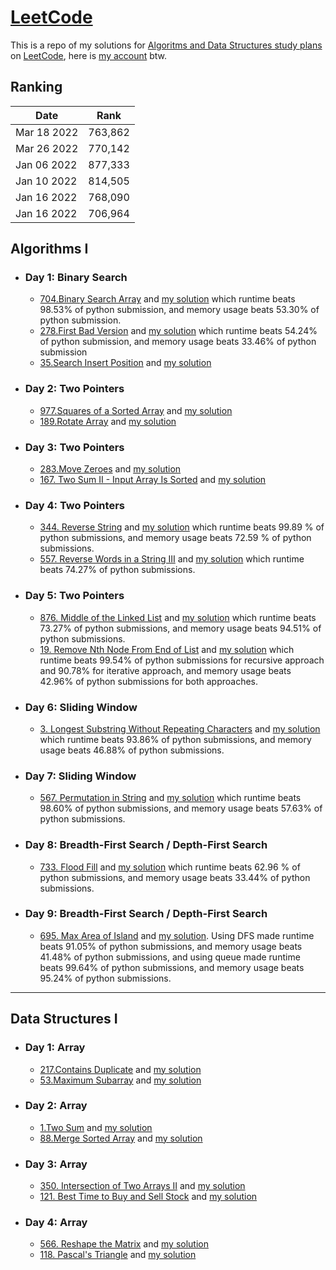 # [LeetCode](https://leetcode.com/)

This is a repo of my solutions for [Algoritms and Data Structures study plans](https://leetcode.com/study-plan) 
on [LeetCode](https://leetcode.com/), here is [my account](https://leetcode.com/MahmoudAbdullah99/) btw.

## Ranking
| Date             | Rank        |
| ---------------- | ----------- |
| Mar 18 2022      | 763,862     |
| Mar 26 2022      | 770,142     |
| Jan 06 2022      | 877,333     |
| Jan 10 2022      | 814,505     |
| Jan 16 2022      | 768,090     |
| Jan 16 2022      | 706,964     |

## Algorithms I

* ### Day 1: Binary Search
  - [704.Binary Search Array](https://leetcode.com/problems/binary-search/) and [my solution](https://github.com/MahmoudAbdullah99/Problem-Solving/blob/master/LeetCode/Day-001/leetcode-704.Binary-Search.py) which runtime beats 98.53% of python submission, and memory usage beats 53.30% of python submission.
  - [278.First Bad Version](https://leetcode.com/problems/first-bad-version/) and [my solution](https://github.com/MahmoudAbdullah99/Problem-Solving/blob/master/LeetCode/Day-001/leetcode-278.First-Bad-Version.py) which runtime beats 54.24% of python submission, and memory usage beats 33.46% of python submission
  - [35.Search Insert Position](https://leetcode.com/problems/search-insert-position/) and [my solution](https://github.com/MahmoudAbdullah99/Problem-Solving/blob/master/LeetCode/Day-001/leetcode-35.Search-Insert-Position.py)

* ### Day 2: Two Pointers
  - [977.Squares of a Sorted Array](https://leetcode.com/problems/squares-of-a-sorted-array/) and [my solution](https://github.com/MahmoudAbdullah99/Problem-Solving/blob/master/LeetCode/Day-003/leetcode-977.Squares%20of-a-Sorted-Array.py)
  - [189.Rotate Array](https://leetcode.com/problems/rotate-array/) and [my solution](https://github.com/MahmoudAbdullah99/Problem-Solving/blob/master/LeetCode/Day-003/leetcode-189.Rotate-Array.py)

* ### Day 3: Two Pointers
  - [283.Move Zeroes](https://leetcode.com/problems/move-zeroes/) and [my solution](https://github.com/MahmoudAbdullah99/Problem-Solving/blob/master/LeetCode/Day-005/leetcode-283.Move-Zeroes.py)
  - [167. Two Sum II - Input Array Is Sorted](https://leetcode.com/problems/two-sum-ii-input-array-is-sorted/) and [my solution](https://github.com/MahmoudAbdullah99/Problem-Solving/blob/master/LeetCode/Day-005/leetcode-167.Two-Sum-II-Input-Array-Is-Sorted.py)

* ### Day 4: Two Pointers
  - [344. Reverse String](https://leetcode.com/problems/reverse-words-in-a-string-iii/) and [my solution](https://github.com/MahmoudAbdullah99/Problem-Solving/blob/master/LeetCode/Day-007/leetcode-344.Reverse-String.py) which runtime beats 99.89 % of python submissions, and memory usage beats 72.59 % of python submissions.
  - [557. Reverse Words in a String III](https://leetcode.com/problems/reverse-string/) and [my solution](https://github.com/MahmoudAbdullah99/Problem-Solving/blob/master/LeetCode/Day-007/leetcode-557.Reverse-Words-in-a-String-III.py) which runtime beats 74.27% of python submissions.

* ### Day 5: Two Pointers
  - [876. Middle of the Linked List](https://leetcode.com/problems/middle-of-the-linked-list/) and [my solution](https://github.com/MahmoudAbdullah99/Problem-Solving/blob/master/LeetCode/Day-009/leetcode-876.Middle-of-the-Linked-List.py) which runtime beats 73.27% of python submissions, and memory usage beats 94.51% of python submissions.
  - [19. Remove Nth Node From End of List](https://leetcode.com/problems/remove-nth-node-from-end-of-list/) and [my solution](https://github.com/MahmoudAbdullah99/Problem-Solving/blob/master/LeetCode/Day-009/leetcode-19.Remove-Nth-Node-From-End-of-List.py) which runtime beats 99.54% of python submissions for recursive approach and 90.78% for iterative approach, and memory usage beats 42.96% of python submissions for both approaches.

* ### Day 6: Sliding Window
  - [3. Longest Substring Without Repeating Characters](https://leetcode.com/problems/longest-substring-without-repeating-characters/) and [my solution](https://github.com/MahmoudAbdullah99/Problem-Solving/blob/master/LeetCode/Day-010/leetcode-3.Longest-Substring-Without-Repeating-Characters.py) which runtime beats 93.86% of python submissions, and memory usage beats 46.88% of python submissions.

* ### Day 7: Sliding Window
  - [567. Permutation in String](https://leetcode.com/problems/permutation-in-string/) and [my solution](https://github.com/MahmoudAbdullah99/Problem-Solving/blob/master/LeetCode/Day-011/leetcode-567.Permutation-in-String.py) which runtime beats 98.60% of python submissions, and memory usage beats 57.63% of python submissions.

* ### Day 8: Breadth-First Search / Depth-First Search
  - [733. Flood Fill](https://leetcode.com/problems/flood-fill/) and [my solution](https://github.com/MahmoudAbdullah99/Problem-Solving/blob/master/LeetCode/Day-012/leetcode-733.Flood-Fill.py) which runtime beats 62.96 % of python submissions, and memory usage beats 33.44% of python submissions.

* ### Day 9: Breadth-First Search / Depth-First Search
  - [695. Max Area of Island](https://leetcode.com/problems/max-area-of-island/) and [my solution](https://github.com/MahmoudAbdullah99/Problem-Solving/blob/master/LeetCode/Day-013/leetcode-695.Max-Area-of-Island.py). Using DFS made runtime beats 91.05% of python submissions, and memory usage beats 41.48% of python submissions, and using queue made runtime beats 99.64% of python submissions, and memory usage beats 95.24% of python submissions.

***


## Data Structures I

* ### Day 1: Array
  - [217.Contains Duplicate](https://leetcode.com/problems/contains-duplicate/) and [my solution](https://github.com/MahmoudAbdullah99/Problem-Solving/blob/master/LeetCode/Day-002/leetcode-217.Contains-Duplicate.py)
  - [53.Maximum Subarray](https://leetcode.com/problems/maximum-subarray/) and [my solution](https://github.com/MahmoudAbdullah99/Problem-Solving/blob/master/LeetCode/Day-002/leetcode-53.Maximum-Subarray.py)

* ### Day 2: Array
  - [1.Two Sum](https://leetcode.com/problems/two-sum/) and [my solution](https://github.com/MahmoudAbdullah99/Problem-Solving/blob/master/LeetCode/Day-004/leetcode-1.Two-Sum.py)
  - [88.Merge Sorted Array](https://leetcode.com/problems/merge-sorted-array/) and [my solution](https://github.com/MahmoudAbdullah99/Problem-Solving/blob/master/LeetCode/Day-004/leetcode-88.Merge-Sorted-Array.py)

* ### Day 3: Array
  - [350. Intersection of Two Arrays II](https://leetcode.com/problems/intersection-of-two-arrays-ii/) and [my solution](https://github.com/MahmoudAbdullah99/Problem-Solving/blob/master/LeetCode/Day-006/leetcode-350.Intersection-of-Two-Arrays-II.py)
  - [121. Best Time to Buy and Sell Stock](https://leetcode.com/problems/best-time-to-buy-and-sell-stock/) and [my solution](https://github.com/MahmoudAbdullah99/Problem-Solving/blob/master/LeetCode/Day-006/leetcode-121.Best-Time-to-Buy-and-Sell-Stock.py)

* ### Day 4: Array
  - [566. Reshape the Matrix](https://leetcode.com/problems/reshape-the-matrix/) and [my solution](https://github.com/MahmoudAbdullah99/Problem-Solving/blob/master/LeetCode/Day-008/leetcode-566.Reshape-the-Matrix.py)
  - [118. Pascal's Triangle](https://leetcode.com/problems/pascals-triangle/) and [my solution](https://github.com/MahmoudAbdullah99/Problem-Solving/blob/master/LeetCode/Day-008/leetcode-118.Pascal-Triangle.py)
